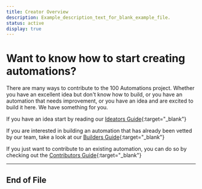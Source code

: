 ```yaml
---
title: Creator Overview
description: Example_description_text_for_blank_example_file.
status: active
display: true
---
```


# Want to know how to start creating automations?

There are many ways to contribute to the 100 Automations project. Whether you have an excellent idea but don't know how to build, or you have an automation that needs improvement, or you have an idea and are excited to build it here. We have something for you.

If you have an idea start by reading our [Ideators Guide](https://100automations.github.io/Website/pages/submit_idea.html){:target="_blank"}

If you are interested in building an automation that has already been vetted by our team, take a look at our [Builders Guide](https://100automations.github.io/Website/pages/start_building.html){:target="_blank"}

If you just want to contribute to an existing automation, you can do so by checking out the [Contributors Guide](https://100automations.github.io/Website/pages/start_contributing.html){:target="_blank"}

---
## End of File
